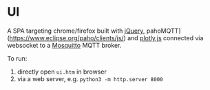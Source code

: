 # UI

A SPA targeting chrome/firefox built with [jQuery](https://jquery.com/), pahoMQTT](https://www.eclipse.org/paho/clients/js/) and [plotly.js](https://plotly.com/javascript/) connected via websocket to a [Mosquitto](https://mosquitto.org/) MQTT broker.

To run:

1. directly open `ui.htm` in browser
1. via a web server, e.g. `python3 -m http.server 8000`
